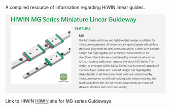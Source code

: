 A compiled resource of information regarding HIWIN linear guides.

![HIWIN](images/MG-Series-Miniature-Linear-Guideway.png)

Link to HIWIN [HIWIN](https://www.hiwin.tw/cadpreview/linear_guideway.aspx?series=MG) site for MG series Guideways

